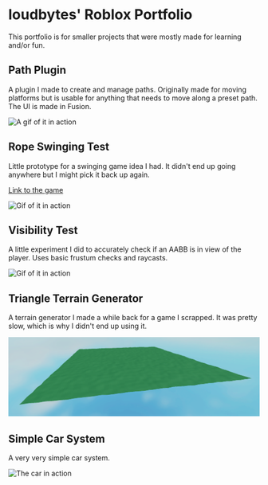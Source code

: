 # loudbytes' Roblox Portfolio

This portfolio is for smaller projects that were mostly made for learning and/or fun.

## Path Plugin

A plugin I made to create and manage paths. Originally made for moving platforms but is usable for anything that needs to move along a preset path. The UI is made in Fusion.

![A gif of it in action](files/path.gif)

## Rope Swinging Test

Little prototype for a swinging game idea I had. It didn't end up going anywhere but I might pick it back up again.

[Link to the game](https://www.roblox.com/games/10130525843/Rope-Swing-Test)

![Gif of it in action](files/swing.gif)

## Visibility Test

A little experiment I did to accurately check if an AABB is in view of the player. Uses basic frustum checks and raycasts.

![Gif of it in action](files/visible.gif)

## Triangle Terrain Generator

A terrain generator I made a while back for a game I scrapped. It was pretty slow, which is why I didn't end up using it.

![Image of the result](files/terrain.png)

## Simple Car System

A very very simple car system.

![The car in action](files/car.gif)
